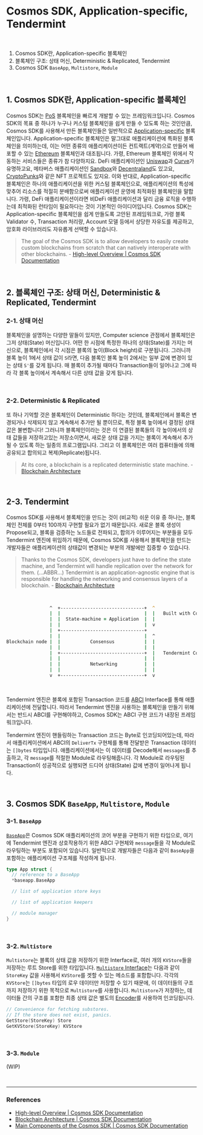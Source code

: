 # Cosmos SDK, Application-specific, Tendermint

<br>

1. Cosmos SDK란, Application-specific 블록체인
2. 블록체인 구조: 상태 머신, Deterministic & Replicated, Tendermint
3. Cosmos SDK `BaseApp`, `Multistore`, `Module`

<br>

## 1. Cosmos SDK란, Application-specific 블록체인

Cosmos SDK는 [PoS](https://en.wikipedia.org/wiki/Proof_of_stake) 블록체인을 빠르게 개발할 수 있는 프레임워크입니다. Cosmos SDK의 목표 중 하나가 누구나 커스텀 블록체인을 쉽게 만들 수 있도록 하는 것인만큼, Cosmos SDK를 사용해서 만든 블록체인들은 일반적으로 [Application-specific](https://docs.cosmos.network/main/intro/why-app-specific) 블록체인입니다. Application-specific 블록체인은 말그대로 애플리케이션에 특화된 블록체인을 의미하는데, 이는 어떤 종류의 애플리케이션이든 컨트랙트(계약)으로 만들어 배포할 수 있는 [Ethereum](https://ethereum.org/en/) 블록체인과 대조됩니다. 가령, Ethereum 블록체인 위에서 작동하는 서비스들은 종류가 참 다양하지요. DeFi 애플리케이션인 [Uniswap](https://app.uniswap.org/#/swap?chain=mainnet)과 [Curve](https://curve.fi/)가 유명하고요, 메타버스 애플리케이션인 [Sandbox](https://www.sandbox.game/en/)와 [Decentraland](https://decentraland.org/)도 있고요, [CryptoPunks](https://www.larvalabs.com/cryptopunks)와 같은 NFT 프로젝트도 있지요. 이와 반대로, Application-specific 블록체인은 하나의 애플리케이션을 위한 커스텀 블록체인으로, 애플리케이션의 특성에 맞추어 리소스를 적절히 분배함으로써 애플리케이션 운영에 최적화된 블록체인을 말합니다. 가령, DeFi 애플리케이션이라면 비DeFi 애플리케이션과 달리 금융 로직을 수행하는데 최적화된 런타임이 필요하다는 것이 기본적인 아이디어입니다. Cosmos SDK는 Application-specific 블록체인을 쉽게 만들도록 고안된 프레임워크로, 가령 블록 Validator 수, Transaction 처리량, Account 모델 등에서 상당한 자유도를 제공하고, 암호화 라이브러리도 자유롭게 선택할 수 있습니다.

> The goal of the Cosmos SDK is to allow developers to easily create custom blockchains from scratch that can natively interoperate with other blockchains. - [High-level Overview | Cosmos SDK Documentation](https://docs.cosmos.network/main/intro/overview)

<br>

## 2. 블록체인 구조: 상태 머신, Deterministic & Replicated, Tendermint

### 2-1. 상태 머신

블록체인을 설명하는 다양한 말들이 있지만, Computer science 관점에서 블록체인은 그저 상태(State) 머신입니다. 어떤 한 시점에 특정한 하나의 상태(State)를 가지는 머신으로, 블록체인에서 각 시점은 블록의 높이(Block height)로 구분됩니다. 그러니까 블록 높이 1에서 상태 값이 `S`라면, 다음 블록인 블록 높이 2에서는 일부 값에 변경이 있는 상태 `S'`를 갖게 됩니다. 매 블록이 추가될 때마다 Transaction들이 일어나고 그에 따라 각 블록 높이에서 계속해서 다른 상태 값을 갖게 됩니다. 

<br>

### 2-2. Deterministic & Replicated

또 하나 기억할 것은 블록체인이 Deterministic 하다는 것인데, 블록체인에서 블록은 변경되거나 삭제되지 않고 계속해서 추가만 될 뿐이므로, 특정 블록 높이에서 결정된 상태 값은 불변합니다! 그러니까 블록체인이라는 것은 이 연결된 블록들의 각 높이에서의 상태 값들을 저장하고있는 저장소이면서, 새로운 상태 값을 가지는 블록이 계속해서 추가될 수 있도록 하는 일종의 프로그램입니다. 그리고 이 블록체인은 여러 컴퓨터들에 의해 공유되고 합의되고 복제(Replicate)됩니다.

> At its core, a blockchain is a replicated deterministic state machine. - [Blockchain Architecture](https://docs.cosmos.network/main/intro/sdk-app-architecture)

<br>

## 2-3. Tendermint

Cosmos SDK를 사용해서 블록체인을 만드는 것이 (비교적) 쉬운 이유 중 하나는, 블록체인 전체를 0부터 100까지 구현할 필요가 없기 때문입니다. 새로운 블록 생성이 Propose되고, 블록을 검증하는 노드들로 전파되고, 합의가 이루어지는 부분들을 모두 Tendermint 엔진에 위임하기 때문에, Cosmos SDK를 사용해서 블록체인을 만드는 개발자들은 애플리케이션의 상태값이 변경되는 부분의 개발에만 집중할 수 있습니다.

> Thanks to the Cosmos SDK, developers just have to define the state machine, and Tendermint will handle replication over the network for them. (...ABBR...) Tendermint is an application-agnostic engine that is responsible for handling the networking and consensus layers of a blockchain. - [Blockchain Architecture](https://docs.cosmos.network/main/intro/sdk-app-architecture)

<br>

```zsh
                ^  +-------------------------------+  ^
                |  |                               |  |   Built with Cosmos SDK
                |  |  State-machine = Application  |  |
                |  |                               |  v
                |  +-------------------------------+
                |  |                               |  ^
Blockchain node |  |           Consensus           |  |
                |  |                               |  |
                |  +-------------------------------+  |   Tendermint Core
                |  |                               |  |
                |  |           Networking          |  |
                |  |                               |  |
                v  +-------------------------------+  v
```

<br>

Tendermint 엔진은 블록에 포함된 Transaction 코드를 [ABCI](https://github.com/tendermint/tendermint/blob/v0.34.x/spec/abci/README.md) Interface를 통해 애플리케이션에 전달합니다. 따라서 Tendermint 엔진을 사용하는 블록체인을 만들기 위해서는 반드시 ABCI를 구현해야하고, Cosmos SDK는 ABCI 구현 코드가 내장된 프레임워크입니다.

Tendermint 엔진이 핸들링하는 Transaction 코드는 Byte로 인코딩되어있는데, 따라서 애플리케이션에서 ABCI의 `DeliverTx` 구현체를 통해 전달받은 Transaction 데이터는 `[]bytes` 타입입니다. 애플리케이션에서는 이 데이터를 Decode해서 `messages`를 추출하고, 각 `message`를 적절한 Module로 라우팅해줍니다. 각 Module로 라우팅된 Transaction이 성공적으로 실행되면 드디어 상태(State) 값에 변경이 일어나게 됩니다.

<br>

## 3. Cosmos SDK `BaseApp`, `Multistore`, `Module`

### 3-1. `BaseApp`

[`BaseApp`](https://docs.cosmos.network/main/core/baseapp)은 Cosmos SDK 애플리케이션의 코어 부분을 구현하기 위한 타입으로, 여기에 Tendermint 엔진과 상호작용하기 위한 ABCI 구현체와 `message`들을 각 Module로 라우팅하는 부분도 포함되어 있습니다. 일반적으로 개발자들은 다음과 같이 `BaseApp`을 포함하는 애플리케이션 구조체를 작성하게 됩니다.

```go
type App struct {
  // reference to a BaseApp
  *baseapp.BaseApp

  // list of application store keys

  // list of application keepers

  // module manager
}
```

<br>

### 3-2. `Multistore`

`Multistore`는 블록의 상태 값을 저장하기 위한 Interface로, 여러 개의 `KVStore`들을 저장하는 루트 Store를 위한 타입입니다. [`Multistore` Interface](https://github.com/cosmos/cosmos-sdk/blob/v0.46.0/store/types/store.go#L97-L133)는 다음과 같이 `StoreKey` 값을 사용해서 `KVStore`를 겟할 수 있는 메소드를 포함합니다. 각각의 `KVStore`는 `[]bytes` 타입의 로우 데이터만 저장할 수 있기 때문에, 이 데이터들의 구조까지 저장하기 위한 목적으로 `Multistore`를 사용합니다. `Multistore`가 저장하는, 데이터들 간의 구조를 포함한 최종 상태 값은 별도의 [Encoder](https://docs.cosmos.network/main/core/encoding)를 사용하여 인코딩됩니다.


```go
// Convenience for fetching substores.
// If the store does not exist, panics.
GetStore(StoreKey) Store
GetKVStore(StoreKey) KVStore
```

<br>

### 3-3. `Module`

(WIP)

<br>

---

### References

- [High-level Overview | Cosmos SDK Documentation](https://docs.cosmos.network/main/intro/overview)
- [Blockchain Architecture | Cosmos SDK Documentation](https://docs.cosmos.network/main/intro/sdk-app-architecture)
- [Main Components of the Cosmos SDK | Cosmos SDK Documentation](https://docs.cosmos.network/main/intro/sdk-design)